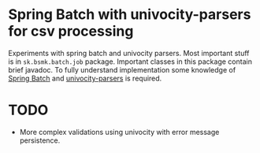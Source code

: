 # Spring Batch with univocity-parsers for csv processing

Experiments with spring batch and univocity parsers. Most important stuff is in `sk.bsmk.batch.job` package.
Important classes in this package contain brief javadoc. To fully understand implementation some knowledge of
[Spring Batch](https://docs.spring.io/spring-batch/4.1.x/reference/html/index.html) and 
[univocity-parsers](https://www.univocity.com/pages/univocity_parsers_tutorial) is required.

# TODO
* More complex validations using univocity with error message persistence.
